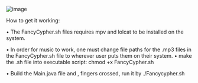 ![image](https://github.com/user-attachments/assets/bca8f01d-8e30-4153-a785-c68c5d9efc00)

How to get it working:

• The FancyCypher.sh files requires mpv and lolcat to be installed on the system.

• In order for music to work, one must change file paths for the .mp3 files in the FancyCypher.sh file to wherever user puts them on their system.
• make the .sh file into executable script: chmod +x FancyCypher.sh

• Build the Main.java file and , fingers crossed, run it by ./Fancycypher.sh
